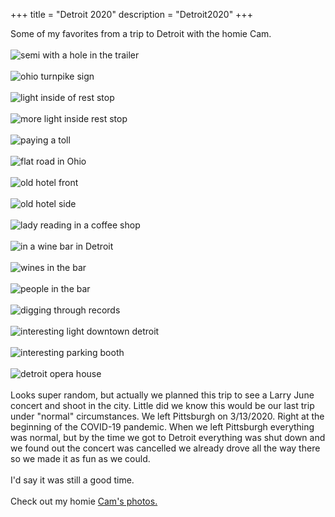 
+++
title = "Detroit 2020"
description = "Detroit2020"
+++

Some of my favorites from a trip to Detroit with the homie Cam.  
<br>
![semi with a hole in the trailer](https://mikemorganphotos.s3.us-east-2.amazonaws.com/detroit2020/detroit1.jpg)  
<br>
![ohio turnpike sign](https://mikemorganphotos.s3.us-east-2.amazonaws.com/detroit2020/detroit2.jpg)  
<br>
![light inside of rest stop](https://mikemorganphotos.s3.us-east-2.amazonaws.com/detroit2020/detroit3.jpg)  
<br>
![more light inside rest stop](https://mikemorganphotos.s3.us-east-2.amazonaws.com/detroit2020/detroit4.jpg)  
<br>
![paying a toll](https://mikemorganphotos.s3.us-east-2.amazonaws.com/detroit2020/detroit5.jpg)  
<br>
![flat road in Ohio](https://mikemorganphotos.s3.us-east-2.amazonaws.com/detroit2020/detroit6.jpg)  
<br>
![old hotel front](https://mikemorganphotos.s3.us-east-2.amazonaws.com/detroit2020/detroit7.jpg)  
<br>
![old hotel side](https://mikemorganphotos.s3.us-east-2.amazonaws.com/detroit2020/detroit8.jpg)  
<br>
![lady reading in a coffee shop](https://mikemorganphotos.s3.us-east-2.amazonaws.com/detroit2020/detroit9.jpg)  
<br>
![in a wine bar in Detroit](https://mikemorganphotos.s3.us-east-2.amazonaws.com/detroit2020/detroit10.jpg)  
<br>
![wines in the bar](https://mikemorganphotos.s3.us-east-2.amazonaws.com/detroit2020/detroit11.jpg)  
<br>
![people in the bar](https://mikemorganphotos.s3.us-east-2.amazonaws.com/detroit2020/detroit12.jpg)  
<br>
![digging through records](https://mikemorganphotos.s3.us-east-2.amazonaws.com/detroit2020/detroit13.jpg)  
<br>
![interesting light downtown detroit](https://mikemorganphotos.s3.us-east-2.amazonaws.com/detroit2020/detroit14.jpg)  
<br>
![interesting parking booth](https://mikemorganphotos.s3.us-east-2.amazonaws.com/detroit2020/detroit15.jpg)  
<br>
![detroit opera house](https://mikemorganphotos.s3.us-east-2.amazonaws.com/detroit2020/detroit16.jpg)  
<br>
Looks super random, but actually we planned this trip to see a Larry June concert
and shoot in the city.  Little did we know this would be our last trip under "normal"
circumstances.  We left Pittsburgh on 3/13/2020.  Right at the beginning of the 
COVID-19 pandemic.  When we left Pittsburgh everything was normal, but by the time
we got to Detroit everything was shut down and we found out the concert was cancelled
we already drove all the way there so we made it as fun as we could.  
<br>
I'd say it was still a good time.  
<br>
Check out my homie [Cam's photos.](https://bamcrown.com/)

